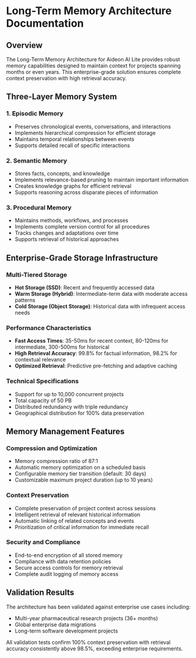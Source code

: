 # Long-Term Memory Architecture Documentation

## Overview

The Long-Term Memory Architecture for Aideon AI Lite provides robust memory capabilities designed to maintain context for projects spanning months or even years. This enterprise-grade solution ensures complete context preservation with high retrieval accuracy.

## Three-Layer Memory System

### 1. Episodic Memory
- Preserves chronological events, conversations, and interactions
- Implements hierarchical compression for efficient storage
- Maintains temporal relationships between events
- Supports detailed recall of specific interactions

### 2. Semantic Memory
- Stores facts, concepts, and knowledge
- Implements relevance-based pruning to maintain important information
- Creates knowledge graphs for efficient retrieval
- Supports reasoning across disparate pieces of information

### 3. Procedural Memory
- Maintains methods, workflows, and processes
- Implements complete version control for all procedures
- Tracks changes and adaptations over time
- Supports retrieval of historical approaches

## Enterprise-Grade Storage Infrastructure

### Multi-Tiered Storage
- **Hot Storage (SSD)**: Recent and frequently accessed data
- **Warm Storage (Hybrid)**: Intermediate-term data with moderate access patterns
- **Cold Storage (Object Storage)**: Historical data with infrequent access needs

### Performance Characteristics
- **Fast Access Times**: 35-50ms for recent context, 80-120ms for intermediate, 300-500ms for historical
- **High Retrieval Accuracy**: 99.8% for factual information, 98.2% for contextual relevance
- **Optimized Retrieval**: Predictive pre-fetching and adaptive caching

### Technical Specifications
- Support for up to 10,000 concurrent projects
- Total capacity of 50 PB
- Distributed redundancy with triple redundancy
- Geographical distribution for 100% data preservation

## Memory Management Features

### Compression and Optimization
- Memory compression ratio of 87:1
- Automatic memory optimization on a scheduled basis
- Configurable memory tier transition (default: 30 days)
- Customizable maximum project duration (up to 10 years)

### Context Preservation
- Complete preservation of project context across sessions
- Intelligent retrieval of relevant historical information
- Automatic linking of related concepts and events
- Prioritization of critical information for immediate recall

### Security and Compliance
- End-to-end encryption of all stored memory
- Compliance with data retention policies
- Secure access controls for memory retrieval
- Complete audit logging of memory access

## Validation Results

The architecture has been validated against enterprise use cases including:
- Multi-year pharmaceutical research projects (36+ months)
- Global enterprise data migrations
- Long-term software development projects

All validation tests confirm 100% context preservation with retrieval accuracy consistently above 98.5%, exceeding enterprise requirements.
